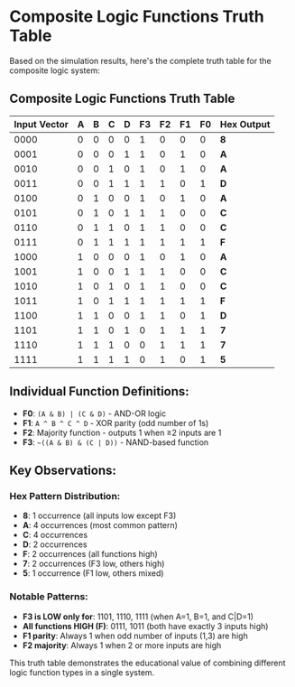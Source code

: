 # Composite Logic Functions Truth Table

Based on the simulation results, here's the complete truth table for the composite logic system:

## **Composite Logic Functions Truth Table**

| Input Vector | A | B | C | D | F3 | F2 | F1 | F0 | Hex Output |
|--------------|---|---|---|---|----|----|----|----|-----------|
| 0000         | 0 | 0 | 0 | 0 | 1  | 0  | 0  | 0  | **8**     |
| 0001         | 0 | 0 | 0 | 1 | 1  | 0  | 1  | 0  | **A**     |
| 0010         | 0 | 0 | 1 | 0 | 1  | 0  | 1  | 0  | **A**     |
| 0011         | 0 | 0 | 1 | 1 | 1  | 1  | 0  | 1  | **D**     |
| 0100         | 0 | 1 | 0 | 0 | 1  | 0  | 1  | 0  | **A**     |
| 0101         | 0 | 1 | 0 | 1 | 1  | 1  | 0  | 0  | **C**     |
| 0110         | 0 | 1 | 1 | 0 | 1  | 1  | 0  | 0  | **C**     |
| 0111         | 0 | 1 | 1 | 1 | 1  | 1  | 1  | 1  | **F**     |
| 1000         | 1 | 0 | 0 | 0 | 1  | 0  | 1  | 0  | **A**     |
| 1001         | 1 | 0 | 0 | 1 | 1  | 1  | 0  | 0  | **C**     |
| 1010         | 1 | 0 | 1 | 0 | 1  | 1  | 0  | 0  | **C**     |
| 1011         | 1 | 0 | 1 | 1 | 1  | 1  | 1  | 1  | **F**     |
| 1100         | 1 | 1 | 0 | 0 | 1  | 1  | 0  | 1  | **D**     |
| 1101         | 1 | 1 | 0 | 1 | 0  | 1  | 1  | 1  | **7**     |
| 1110         | 1 | 1 | 1 | 0 | 0  | 1  | 1  | 1  | **7**     |
| 1111         | 1 | 1 | 1 | 1 | 0  | 1  | 0  | 1  | **5**     |

## **Individual Function Definitions:**

- **F0**: `(A & B) | (C & D)` - AND-OR logic
- **F1**: `A ^ B ^ C ^ D` - XOR parity (odd number of 1s)
- **F2**: Majority function - outputs 1 when ≥2 inputs are 1
- **F3**: `~((A & B) & (C | D))` - NAND-based function

## **Key Observations:**

### **Hex Pattern Distribution:**
- **8**: 1 occurrence (all inputs low except F3)
- **A**: 4 occurrences (most common pattern)
- **C**: 4 occurrences 
- **D**: 2 occurrences
- **F**: 2 occurrences (all functions high)
- **7**: 2 occurrences (F3 low, others high)
- **5**: 1 occurrence (F1 low, others mixed)

### **Notable Patterns:**
- **F3 is LOW only for**: 1101, 1110, 1111 (when A=1, B=1, and C|D=1)
- **All functions HIGH (F)**: 0111, 1011 (both have exactly 3 inputs high)
- **F1 parity**: Always 1 when odd number of inputs (1,3) are high
- **F2 majority**: Always 1 when 2 or more inputs are high

This truth table demonstrates the educational value of combining different logic function types in a single system.